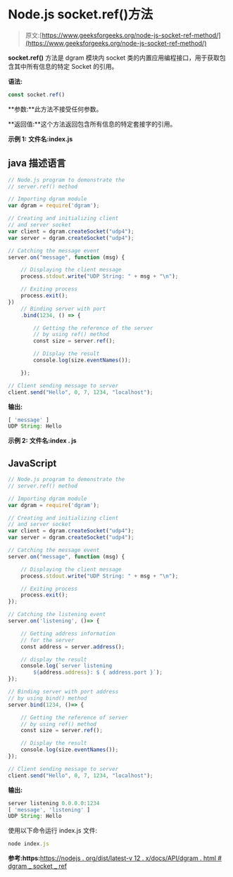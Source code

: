 # Node.js socket.ref()方法

> 原文:[https://www.geeksforgeeks.org/node-js-socket-ref-method/](https://www.geeksforgeeks.org/node-js-socket-ref-method/)

**socket.ref()** 方法是 dgram 模块内 socket 类的内置应用编程接口，用于获取包含其中所有信息的特定 Socket 的引用。

**语法:**

```js
const socket.ref()
```

**参数:**此方法不接受任何参数。

**返回值:**这个方法返回包含所有信息的特定套接字的引用。

**示例 1:** **文件名:index.js**

## java 描述语言

```js
// Node.js program to demonstrate the
// server.ref() method

// Importing dgram module
var dgram = require('dgram');

// Creating and initializing client
// and server socket
var client = dgram.createSocket("udp4");
var server = dgram.createSocket("udp4");

// Catching the message event
server.on("message", function (msg) {

    // Displaying the client message
    process.stdout.write("UDP String: " + msg + "\n");

    // Exiting process
    process.exit();
})
    // Binding server with port
    .bind(1234, () => {

        // Getting the reference of the server
        // by using ref() method
        const size = server.ref();

        // Display the result
        console.log(size.eventNames());

    });

// Client sending message to server
client.send("Hello", 0, 7, 1234, "localhost");
```

**输出:**

```js
[ 'message' ]
UDP String: Hello
```

**示例 2:** **文件名:index . js**

## JavaScript

```js
// Node.js program to demonstrate the
// server.ref() method

// Importing dgram module
var dgram = require('dgram');

// Creating and initializing client
// and server socket
var client = dgram.createSocket("udp4");
var server = dgram.createSocket("udp4");

// Catching the message event
server.on("message", function (msg) {

    // Displaying the client message
    process.stdout.write("UDP String: " + msg + "\n");

    // Exiting process
    process.exit();
});

// Catching the listening event
server.on('listening', ()=> {

    // Getting address information
    // for the server
    const address = server.address();

    // display the result
    console.log(`server listening
        ${address.address}: $ { address.port }`);
});

// Binding server with port address
// by using bind() method
server.bind(1234, ()=> {

    // Getting the reference of server
    // by using ref() method
    const size = server.ref();

    // Display the result
    console.log(size.eventNames());
});

// Client sending message to server
client.send("Hello", 0, 7, 1234, "localhost");
```

**输出:**

```js
server listening 0.0.0.0:1234
[ 'message', 'listening' ]
UDP String: Hello
```

使用以下命令运行 index.js 文件:

```js
node index.js
```

**参考:https:**[https://nodejs . org/dist/latest-v 12 . x/docs/API/dgram . html # dgram _ socket _ ref](https://nodejs.org/dist/latest-v12.x/docs/api/dgram.html#dgram_socket_ref)